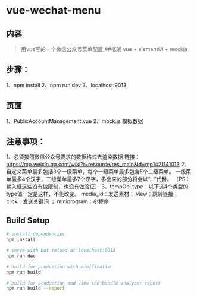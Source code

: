 # vue-wechat-menu
## 内容
  > 用vue写的一个微信公众号菜单配置
##框架  vue + elementUI + mockjs

## 步骤：
 1、npm install
 2、npm run dev
 3、localhost:9013


## 页面
1、PublicAccountManagement.vue
2、mock.js 模拟数据


## 注意事项：
1、必须按照微信公众号要求的数据格式去渲染数据
   链接：https://mp.weixin.qq.com/wiki?t=resource/res_main&id=mp1421141013
2、自定义菜单最多包括3个一级菜单，每个一级菜单最多包含5个二级菜单。
   一级菜单最多4个汉字，二级菜单最多7个汉字，多出来的部分将会以“...”代替。
   （PS：输入框这些没有做限制，也没有做验证）
3、tempObj.type：以下这4个类型的type值一定是这样，不能改变。
media_id：发送素材；  view：跳转链接；  click：发送关键词 ； miniprogram：小程序






## Build Setup

``` bash
# install dependencies
npm install

# serve with hot reload at localhost:9013
npm run dev

# build for production with minification
npm run build

# build for production and view the bundle analyzer report
npm run build --report
```
